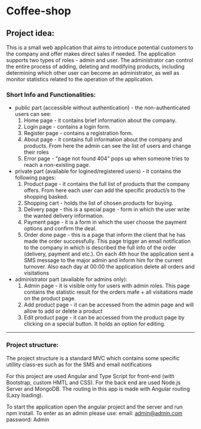 # Coffee-shop

<h2>Project idea:</h2>
This is a small web application that aims to introduce potential customers to the company and offer makes direct sales if needed.
The application supports two types of roles - admin and user. The administrator can control the entire process of adding, deleting and modifying products, including determining which other user can become an administrator, as well as monitor statistics related to the operation of the application.

<h3>Short Info and Functionalities:</h3>
<ul>
<li> public part (accessible without authentication) - the non-authenticated users can see:
  <ol type="1">
  <li> Home page - it contains brief information about the company. </li>
  <li> Login page - contains a login form.</li>
  <li> Register page - contains a registration form.</li>
  <li> About page - it contains full information about the company and products. From here the admin can see the list of users and change their roles</li>
  <li> Error page - "page not found 404" pops up when someone tries to reach a non-existing page.</li>
  </ol>
</li>
<li> private part (available for logined/registered users) - it contains the following pages:
   <ol type="1">
  <li> Product page - it contains the full list of products that the company offers. From here each user can add the specific product/s to the shopping basked.</li>
  <li> Shopping cart - holds the list of chosen products for buying.</li>
      <li> Delivery page - this is a special page - form in which the user write the wanted delivery information.</li>
      <li> Payment page - it is a form in which the user choose the payment options and confirm the deal.</li>
     <li> Order done page - this is a page that inform the client that he has made the order successfully. This page trigger an email notification to the company in which is described the full info of the order (delivery, payment and etc.). On each 4th hour the application sent a SMS message to the major admin and inform him for the current turnover. Also each day at 00:00 the application delete all orders and visitations</li>
     </ol>
</li>
<li> administrator part (available for admins only):
  <ol type="1">
   <li> Admin page - it is visible only for users with admin roles. This page contains the statistic result for the orders mafe + all visitations made on the product page.</li>
     <li> Add product page - it can be accessed from the admin page and will allow to add or delete a product</li>
    <li> Edit product page - it can be accessed from the product page by clicking on a special button. It holds an option for editing.</li>
    </ol>
  </li>
</ul>
  
<hr>

<h3>Project structure:</h3>
<p>The project structure is a standard MVC which contains some specific utillity class-es such as for the SMS and email notifications</p>

For this project are used Angular and Type Script for front-end (with Bootstrap, custom HMTL and CSS). For the back end are used Node.js Server and MongoDB. The routing in this app is made with Аngular routing (Lazy loading).

To start the application open the angular project and the server and run npm install.
To enter as an admin please use:
email: admin@admin.com
password: Admin
